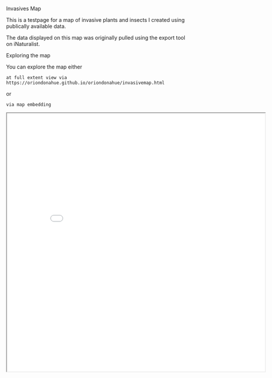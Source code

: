 Invasives Map

This is a testpage for a map of invasive plants and insects I created using publically available data.

The data displayed on this map was originally pulled using the export tool on iNaturalist.

Exploring the map

You can explore the map either

    at full extent view via https://oriondonahue.github.io/oriondonahue/invasivemap.html

or

    via map embedding

<iframe src="map.html" height="700" width="700"></iframe> 
